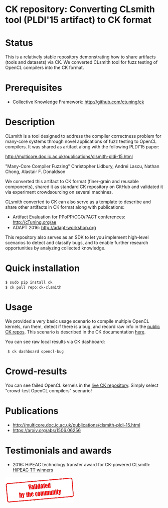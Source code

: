 CK repository: Converting CLsmith tool (PLDI'15 artifact) to CK format
======================================================================

Status
======
This is a relatively stable repository demonstrating how to share
artifacts (tools and datasets) via CK. We converted CLsmith tool
for fuzz testing of OpenCL compilers into the CK format.

Prerequisites
=============
* Collective Knowledge Framework: http://github.com/ctuning/ck

Description
===========
CLsmith is a tool designed to address the compiler correctness problem 
for many-core systems through novel applications of fuzz testing to 
OpenCL compilers. It was shared as artifact along with the following
PLDI'15 paper:
 
http://multicore.doc.ic.ac.uk/publications/clsmith-pldi-15.html 

"Many-Core Compiler Fuzzing"
Christopher Lidbury, Andrei Lascu, Nathan Chong, Alastair F. Donaldson

We converted this artifact to CK format (finer-grain and reusable components),
shared it as standard CK repository on GitHub
and validated it via experiment crowdsourcing on several machines.

CLsmith converted to CK can also serve as a template to describe 
and share other artifacts in CK format along with publications:
* Artifact Evaluation for PPoPP/CGO/PACT conferences: http://cTuning.org/ae
* ADAPT 2016: http://adapt-workshop.org

This repository also serves as an SDK to let you implement high-level scenarios 
to detect and classify bugs, and to enable further research opportunities 
by analyzing collected knowledge.


Quick installation
============

```
$ sudo pip install ck
$ ck pull repo:ck-clsmith
```

Usage
=====
We provided a very basic usage scenario to compile multiple OpenCL kernels,
run them, detect if there is a bug, and record raw info in the [public CK repos](http://cknowledge.org/repo).
This scenario is described in the CK documentation [here](https://github.com/ctuning/ck/wiki/Autotuning-example-clsmith).

You can see raw local results via CK dashboard:
```
 $ ck dashboard opencl-bug
```

Crowd-results
=============
You can see failed OpenCL kernels in the [live CK repository](http://cknowledge.org/repo/web.php?template=cknowledge&wcid=bc0409fb61f0aa82:1b437e72c74fe782&table_sort=2).
Simply select "crowd-test OpenCL compilers" scenario!

Publications
============

* http://multicore.doc.ic.ac.uk/publications/clsmith-pldi-15.html
* https://arxiv.org/abs/1506.06256

Testimonials and awards
=======================
* 2016: HiPEAC technology transfer award for CK-powered CLsmith: [HiPEAC TT winners](https://www.hipeac.net/research/technology-transfer-awards/2016)

![logo](https://github.com/ctuning/ck-guide-images/blob/master/logo-validated-by-the-community-simple.png)
